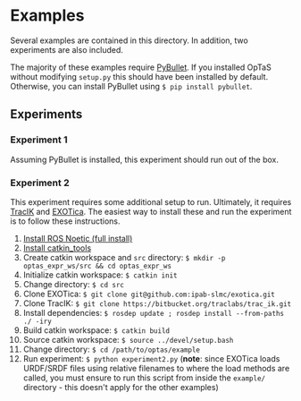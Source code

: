 # Examples

Several examples are contained in this directory.
In addition, two experiments are also included.

The majority of these examples require [PyBullet](https://pybullet.org/wordpress/).
If you installed OpTaS without modifying `setup.py` this should have been installed by default.
Otherwise, you can install PyBullet using `$ pip install pybullet`.

## Experiments

### Experiment 1

Assuming PyBullet is installed, this experiment should run out of the box.

### Experiment 2

This experiment requires some additional setup to run.
Ultimately, it requires [TracIK](https://traclabs.com/projects/trac-ik/) and [EXOTica](https://github.com/ipab-slmc/exotica).
The easiest way to install these and run the experiment is to follow these instructions.

1. [Install ROS Noetic (full install)](http://wiki.ros.org/noetic/Installation/Ubuntu)
2. [Install catkin_tools](https://catkin-tools.readthedocs.io/en/latest/)
3. Create catkin workspace and `src` directory: `$ mkdir -p optas_expr_ws/src && cd optas_expr_ws`
4. Initialize catkin workspace: `$ catkin init`
5. Change directory: `$ cd src`
6. Clone EXOTica: `$ git clone git@github.com:ipab-slmc/exotica.git`
7. Clone TracIK: `$ git clone https://bitbucket.org/traclabs/trac_ik.git`
8. Install dependencies: `$ rosdep update ; rosdep install --from-paths ./ -iry`
9. Build catkin workspace: `$ catkin build`
10. Source catkin workspace: `$ source ../devel/setup.bash`
11. Change directory: `$ cd /path/to/optas/example`
12. Run experiment: `$ python experiment2.py` (**note**: since EXOTica loads URDF/SRDF files using relative filenames to where the load methods are called, you must ensure to run this script from inside the `example/` directory - this doesn't apply for the other examples)
